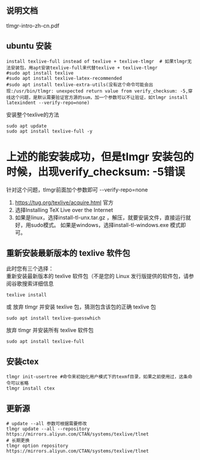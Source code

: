 ## 说明文档
tlmgr-intro-zh-cn.pdf
## ubuntu 安装
```
install texlive-full instead of texlive + texlive-tlmgr  # 如果tlmgr无法安装包，用apt安装texlive-full来代替texlive + texlive-tlmgr
#sudo apt install texlive
#sudo apt install texlive-latex-recommended
#sudo apt install texlive-extra-utils(没有这个命令可能会出现:/usr/bin/tlmgr: unexpected return value from verify_checksum: -5,穿线这个问题，是默认需要验证官方源的sum，加一个参数可以不让验证，如tlmgr install latexindent --verify-repo=none)
```
安装整个texlive的方法
```
sudo apt update
sudo apt install texlive-full -y
```
# 上述的能安装成功，但是tlmgr 安装包的时候，出现verify_checksum: -5错误
针对这个问题，tlmgr前面加个参数即可 --verify-repo=none    
1. https://tug.org/texlive/acquire.html  官方    
2. 选择Installing TeX Live over the Internet     
3. 如果是linux，选择install-tl-unx.tar.gz ，解压，就要安装文件，直接运行就好，用sudo模式。
如果是windows，选择install-tl-windows.exe 模式即可。   
## 重新安装最新版本的 texlive 软件包
此时您有三个选择：    
重新安装最新版本的 texlive 软件包（不是您的 Linux 发行版提供的软件包，请参阅谷歌搜索详细信息

``
texlive install
``

或 放弃 tlmgr 并安装 texlive 包，猜测包含该包的正确 texlive 包

``
sudo apt install texlive-guesswhich
``


放弃 tlmgr 并安装所有 texlive 软件包 

``
sudo apt install texlive-full
``
## 安装ctex
```
tlmgr init-usertree #命令来初始化用户模式下的texmf目录，如果之前使用过，这条命令可以省略
tlmgr install ctex
```
## 更新源
```
# update --all 参数可根据需要修改
tlmgr update --all --repository https://mirrors.aliyun.com/CTAN/systems/texlive/tlnet
# 长期更换
tlmgr option repository https://mirrors.aliyun.com/CTAN/systems/texlive/tlnet

```
